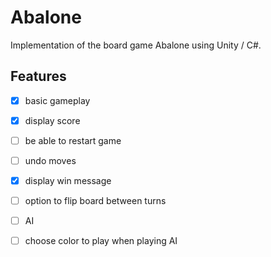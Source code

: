 # Abalone
Implementation of the board game Abalone using Unity / C#.

## Features
- [x] basic gameplay
- [x] display score
- [ ] be able to restart game
- [ ] undo moves
- [x] display win message
- [ ] option to flip board between turns
- [ ] AI
- [ ] choose color to play when playing AI

